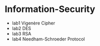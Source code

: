 # Information-Security
- lab1 Vigenère Cipher
- lab2 DES
- lab3 RSA
- lab4 Needham-Schroeder Protocol

